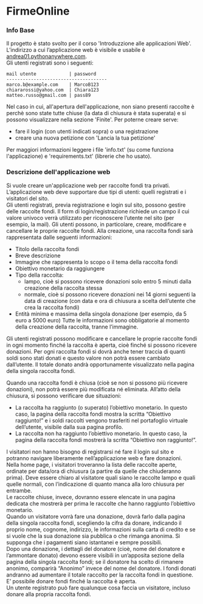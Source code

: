 # FirmeOnline

### Info Base
Il progetto è stato svolto per il corso 'Introduzzione alle applicazioni Web'.\
L’indirizzo a cui l’applicazione web è visibile e usabile è [andrea01.pythonanywhere.com](https://andrea01.pythonanywhere.com).\
Gli utenti registrati sono i seguenti:

```
mail utente            | password
-------------------------------------
marco.b@example.com    | MarcoB123
chiararossi@yahoo.com  | Chiara123
matteo.russo@gmail.com | pass89
```

Nel caso in cui, all'apertura dell'applicazione, non siano presenti raccolte è perchè sono state tutte chiuse (la data di chiusura è stata superata) e si possono visualizzare nella sezione 'Finite'. Per poterne creare serve:
- fare il login (con utenti indicati sopra) o una registrazione
- creare una nuova petizione con 'Lancia la tua petizione'

Per maggiori informazioni leggere i file 'info.txt' (su come funziona l'applicazione) e 'requirements.txt' (librerie che ho usato).

### Descrizione dell'applicazione web
Si vuole creare un'applicazione web per raccolte fondi tra privati. L’applicazione web deve supportare due tipi di utenti: quelli registrati e i visitatori del sito. \
Gli utenti registrati, previa registrazione e login sul sito, possono gestire delle raccolte fondi. Il form di login/registrazione richiede un campo il cui valore univoco verrà utilizzato per riconoscere l’utente nel sito (per esempio, la mail). Gli utenti possono, in particolare, creare, modificare e cancellare le proprie raccolte fondi. Alla creazione, una raccolta fondi sarà rappresentata dalle seguenti informazioni:
- Titolo della raccolta fondi
- Breve descrizione
- Immagine che rappresenta lo scopo o il tema della raccolta fondi
- Obiettivo monetario da raggiungere
- Tipo della raccolta:
  - lampo, cioè si possono ricevere donazioni solo entro 5 minuti dalla creazione della raccolta stessa
  - normale, cioè si possono ricevere donazioni nei 14 giorni seguenti la data di creazione (con data e ora di chiusura a        scelta dell’utente che crea la raccolta fondi)
- Entità minima e massima della singola donazione (per esempio, da 5 euro a 5000 euro)
Tutte le informazioni sono obbligatorie al momento della creazione della raccolta, tranne l’immagine. 

Gli utenti registrati possono modificare e cancellare le proprie raccolte fondi in ogni momento finché la raccolta è aperta, cioè finché si possono ricevere donazioni. Per ogni raccolta fondi si dovrà anche tener traccia di quanti soldi sono stati donati e questo valore non potrà essere cambiato dall’utente. Il totale donato andrà opportunamente visualizzato nella pagina della singola raccolta fondi.

Quando una raccolta fondi è chiusa (cioè se non si possono più ricevere donazioni), non potrà essere più modificata né eliminata. All’atto della chiusura, si possono verificare due situazioni:
- La raccolta ha raggiunto (o superato) l’obiettivo monetario. In questo caso, la pagina della raccolta fondi mostra la 
  scritta “Obiettivo raggiunto!” e i soldi raccolti vengono trasferiti nel portafoglio virtuale dell’utente, visibile dalla 
  sua pagina profilo.
- La raccolta non ha raggiunto l’obiettivo monetario. In questo caso, la pagina della raccolta fondi mostrerà la scritta 
  “Obiettivo non raggiunto!”.

I visitatori non hanno bisogno di registrarsi né fare il login sul sito e potranno navigare liberamente nell’applicazione web e fare donazioni.\
Nella home page, i visitatori troveranno la lista delle raccolte aperte, ordinate per data/ora di chiusura (a partire da quelle che chiuderanno prima). Deve essere chiaro al visitatore quali siano le raccolte lampo e quali quelle normali, con l’indicazione di quanto manca alla loro chiusura per entrambe.\
Le raccolte chiuse, invece, dovranno essere elencate in una pagina dedicata che mostrerà per prima le raccolte che hanno raggiunto l’obiettivo monetario.\
Quando un visitatore vorrà fare una donazione, dovrà farlo dalla pagina della singola raccolta fondi, scegliendo la cifra da donare, indicando il proprio nome, cognome, indirizzo, le informazioni sulla carta di credito e se si vuole che la sua donazione sia pubblica o che rimanga anonima. Si supponga che i pagamenti siano istantanei e sempre possibili. \
Dopo una donazione, i dettagli del donatore (cioè, nome del donatore e l’ammontare donato) devono essere visibili in un’apposita sezione della pagina della singola raccolta fondi; se il donatore ha scelto di rimanere anonimo, comparirà “Anonimo” invece del nome del donatore. I fondi donati andranno ad aumentare il totale raccolto per la raccolta fondi in questione. E’ possibile donare fondi finché la raccolta è aperta.\
Un utente registrato può fare qualunque cosa faccia un visitatore, incluso donare alla propria raccolta fondi.
